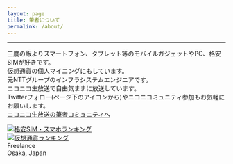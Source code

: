 ```yaml
---
layout: page
title: 筆者について
permalink: /about/
---
```

---
三度の飯よりスマートフォン、タブレット等のモバイルガジェットやPC、格安SIMが好きです。  
仮想通貨の個人マイニングにもしています。  
元NTTグループのインフラシステムエンジニアです。  
ニコニコ生放送で自由気ままに放送しています。  
Twitterフォロー(ページ下のアイコンから)やニコニコミュニティ参加もお気軽にお願いします。   
[ニコニコ生放送の筆者コミュニティへ](http://com.nicovideo.jp/community/co1136215/)  

[<img src="https://blog.with2.net/img/banner/c/banner_1/br_c_1081_1.gif" title="格安SIM・スマホランキング">](//blog.with2.net/link/?1941652:1081)  
[<img src="https://blog.with2.net/img/banner/c/banner_1/br_c_1068_1.gif" title="仮想通貨ランキング">](//blog.with2.net/link/?1941652:1068)  
Freelance  
Osaka, Japan
